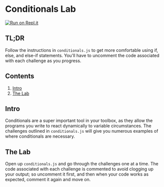 # Conditionals Lab

[![Run on Repl.it](https://repl.it/badge/github/upperlinecode/javascript-conditionals-lab)](https://repl.it/github/upperlinecode/javascript-conditionals-lab)

## TL;DR

Follow the instructions in `conditionals.js` to get more comfortable using if, else, and else-if statements. You'll have to uncomment the code associated with each challenge as you progress.

## Contents

1. [Intro](#intro)
2. [The Lab](#the-lab)

## Intro

Conditionals are a super important tool in your toolbox, as they allow the programs you write to react dynamically to variable circumstances. The challenges outlined in `conditionals.js` will give you numerous examples of where conditionals are necessary.

## The Lab

Open up `conditionals.js` and go through the challenges one at a time. The code associated with each challenge is commented to avoid clogging up your output; so uncomment it first, and then when your code works as expected, comment it again and move on.
